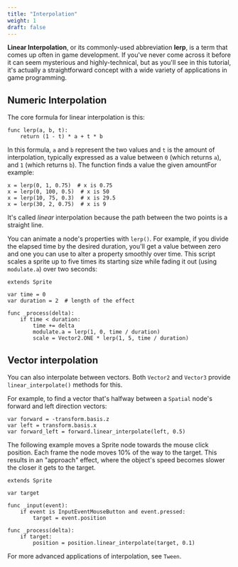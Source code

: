 ```yaml
---
title: "Interpolation"
weight: 1
draft: false
---
```


**Linear Interpolation**, or its commonly-used abbreviation **lerp**, is a term that comes up often in game development. If you've never come across it before it can seem mysterious and highly-technical, but as you'll see in this tutorial, it's actually a straightforward concept with a wide variety of applications in game programming.

## Numeric Interpolation

The core formula for linear interpolation is this:

```gdscript
func lerp(a, b, t):
    return (1 - t) * a + t * b
```

In this formula, `a` and `b` represent the two values and `t` is the amount of interpolation, typically expressed as a value between `0` (which returns `a`), and `1` (which returns `b`). The function finds a value the given amountFor example:

```gdscript
x = lerp(0, 1, 0.75)  # x is 0.75
x = lerp(0, 100, 0.5)  # x is 50
x = lerp(10, 75, 0.3)  # x is 29.5
x = lerp(30, 2, 0.75)  # x is 9
```

It's called *linear* interpolation because the path between the two points is a straight line.

You can animate a node's properties with `lerp()`. For example, if you divide the elapsed time by the desired duration, you'll get a value between zero and one you can use to alter a property smoothly over time. This script scales a sprite up to five times its starting size while fading it out (using `modulate.a`) over two seconds:

```gdscript
extends Sprite

var time = 0
var duration = 2  # length of the effect

func _process(delta):
    if time < duration:
        time += delta
        modulate.a = lerp(1, 0, time / duration)
        scale = Vector2.ONE * lerp(1, 5, time / duration)
```

## Vector interpolation

You can also interpolate between vectors. Both `Vector2` and `Vector3` provide `linear_interpolate()` methods for this.

For example, to find a vector that's halfway between a `Spatial` node's forward and left direction vectors:

```gdscript
var forward = -transform.basis.z
var left = transform.basis.x
var forward_left = forward.linear_interpolate(left, 0.5)
```

The following example moves a Sprite node towards the mouse click position. Each frame the node moves 10% of the way to the target. This results in an "approach" effect, where the object's speed becomes slower the closer it gets to the target.

```gdscript
extends Sprite

var target

func _input(event):
    if event is InputEventMouseButton and event.pressed:
        target = event.position

func _process(delta):
    if target:
        position = position.linear_interpolate(target, 0.1)
```
<!-- !LINK -->
For more advanced applications of interpolation, see `Tween`.
